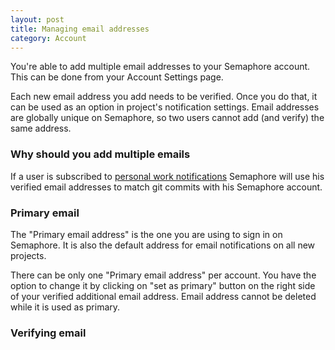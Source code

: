 ```yaml
---
layout: post
title: Managing email addresses
category: Account
---
```


You're able to add multiple email addresses to your Semaphore account. This
can be done from your Account Settings page.

Each new email address you add needs to be verified. Once you do that, it
can be used as an option in project's notification settings. Email addresses are
globally unique on Semaphore, so two users cannot add (and verify) the same
address.

### Why should you add multiple emails

If a user is subscribed to [personal work notifications](/docs/subscribe-to-your-work.html)
Semaphore will use his verified email addresses to match git commits
with his Semaphore account.

### Primary email

The "Primary email address" is the one you are using to sign in on Semaphore. It
is also the default address for email notifications on all new projects.

There can be only one "Primary email address" per account. You have the option to
change it by clicking on "set as primary" button on the right side of your verified
additional email address. Email address cannot be deleted while it is used
as primary.

### Verifying email
